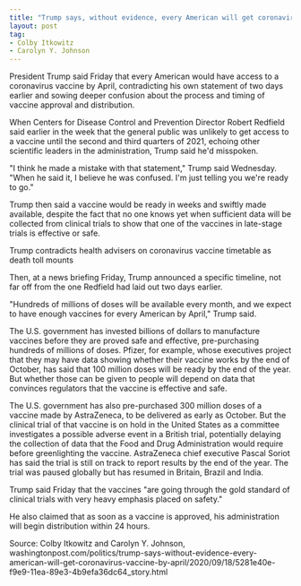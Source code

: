 ```yaml
---
title: "Trump says, without evidence, every American will get coronavirus vaccine by April"
layout: post
tag:
- Colby Itkowitz
- Carolyn Y. Johnson
---
```


President Trump said Friday that every American would have access to a coronavirus vaccine by April, contradicting his own statement of two days earlier and sowing deeper confusion about the process and timing of vaccine approval and distribution.

When Centers for Disease Control and Prevention Director Robert Redfield said earlier in the week that the general public was unlikely to get access to a vaccine until the second and third quarters of 2021, echoing other scientific leaders in the administration, Trump said he'd misspoken.

"I think he made a mistake with that statement," Trump said Wednesday. "When he said it, I believe he was confused. I'm just telling you we're ready to go."

Trump then said a vaccine would be ready in weeks and swiftly made available, despite the fact that no one knows yet when sufficient data will be collected from clinical trials to show that one of the vaccines in late-stage trials is effective or safe.

Trump contradicts health advisers on coronavirus vaccine timetable as death toll mounts

Then, at a news briefing Friday, Trump announced a specific timeline, not far off from the one Redfield had laid out two days earlier.

"Hundreds of millions of doses will be available every month, and we expect to have enough vaccines for every American by April," Trump said.

The U.S. government has invested billions of dollars to manufacture vaccines before they are proved safe and effective, pre-purchasing hundreds of millions of doses. Pfizer, for example, whose executives project that they may have data showing whether their vaccine works by the end of October, has said that 100 million doses will be ready by the end of the year. But whether those can be given to people will depend on data that convinces regulators that the vaccine is effective and safe.

The U.S. government has also pre-purchased 300 million doses of a vaccine made by AstraZeneca, to be delivered as early as October. But the clinical trial of that vaccine is on hold in the United States as a committee investigates a possible adverse event in a British trial, potentially delaying the collection of data that the Food and Drug Administration would require before greenlighting the vaccine. AstraZeneca chief executive Pascal Soriot has said the trial is still on track to report results by the end of the year. The trial was paused globally but has resumed in Britain, Brazil and India.

Trump said Friday that the vaccines "are going through the gold standard of clinical trials with very heavy emphasis placed on safety."

He also claimed that as soon as a vaccine is approved, his administration will begin distribution within 24 hours.

Source: Colby Itkowitz and Carolyn Y. Johnson, washingtonpost.com/politics/trump-says-without-evidence-every-american-will-get-coronavirus-vaccine-by-april/2020/09/18/5281e40e-f9e9-11ea-89e3-4b9efa36dc64\_story.html
